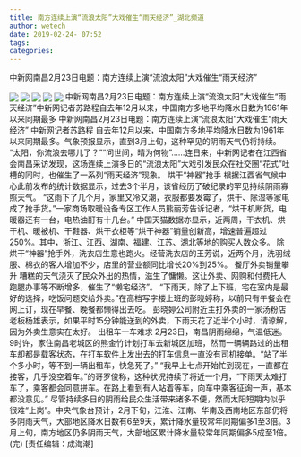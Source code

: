 ```yaml
---
title: 南方连续上演“流浪太阳”大戏催生“雨天经济”_湖北频道
author: wetech
date: 2019-02-24- 07:52
tags: 
categories: 
---
```

中新网南昌2月23日电题：南方连续上演“流浪太阳”大戏催生“雨天经济”
<!-- more -->
                
<img align="center" border="0" src="http://p1.ifengimg.com/a/2019_09/472f1a48f2ce32e_size32_w540_h405.jpg" />
                
<img align="center" border="0" src="http://p0.ifengimg.com/a/2019_09/487398923892317_size35_w540_h348.jpg" />
            
<img align="center" border="0" src="http://p2.ifengimg.com/a/2019_09/5010a9ad782af49_size29_w540_h405.jpg" />
<img align="center" border="0" src="http://p1.ifengimg.com/a/2019_09/5866b2b596211b0_size26_w375_h500.jpg" />
<img align="center" border="0" src="http://p2.ifengimg.com/a/2016/0810/204c433878d5cf9size1_w16_h16.png" />
中新网南昌2月23日电题：南方连续上演“流浪太阳”大戏催生“雨天经济”中新网记者苏路程自去年12月以来，中国南方多地平均降水日数为1961年以来同期最多
中新网南昌2月23日电题：南方连续上演“流浪太阳”大戏催生“雨天经济”
中新网记者苏路程
自去年12月以来，中国南方多地平均降水日数为1961年以来同期最多。气象预报显示，直到3月上旬，这种罕见的阴雨天气仍将持续。
“太阳，你流浪去哪儿了？”“问世间，晴为何物”……连日来，中新网记者在江西省会南昌采访发现，这场连续上演多日的“流浪太阳”大戏引发民众在社交圈“花式”吐槽的同时，也催生了一系列“雨天经济”现象。
烘干“神器”抢手
根据江西省气候中心此前发布的统计数据显示，过去3个半月，该省经历了破纪录的罕见持续阴雨寡照天气。
“这雨下了几个月，家里又冷又潮，衣服都要发霉了，烘干、除湿等家电成了抢手货。”一家商场取暖设备专区工作人员熊丽芳告诉记者，“烘干机断货，电暖器还有一台，电热油酊有十几台。”
中国天猫数据亦显示，近两周，干衣机、烘干机、暖被机、干鞋器、烘干衣柜等“烘干神器”销量创新高，增速普遍超过250%。其中，浙江、江西、湖南、福建、江苏、湖北等地的购买人数众多。
除烘干“神器”抢手外，洗衣店生意也跑火。经营洗衣店的王芳说，近两个月，洗羽绒服、棉衣的客人增加不少，店里的营业额同比增长20%到25%。
餐厅外卖销量攀升
糟糕的天气浇灭了民众外出的热情，滋生了慵懒。这让外卖、网购和付费托人跑腿办事等不断增多，催生了“懒宅经济”。
“下雨天，除了上下班，宅在室内是最好的选择，吃饭问题交给外卖。”在高档写字楼上班的彭晓婷称，以前只有午餐会在网上订，现在早餐、晚餐都懒得出去吃。
彭晓婷公司附近主打外卖的一家汤粉店老板杨雄表示，如果平时15分钟能送到的外卖，下雨天花了近半个小时，请谅解，因为外卖生意实在太好。
出租车一车难求
2月23日，南昌阴雨绵绵，气温低迷。9时许，家住南昌老城区的熊金竹计划打车去新城区加班，然而一辆辆路过的出租车却都是载客状态，在打车软件上发出去的打车信息一直没有司机接单。“站了半个多小时，等不到一辆出租车，快急死了。”
“我早上七点开始忙到现在，一直都在接客，几乎没空着车。”的哥罗俊称，这种状况持续了将近一个月，“下雨天太难打车了，乘客都会同意拼车。在路上看到有人站着等车，向车中乘客征询一声，基本都没意见。”
尽管持续多日的阴雨给民众生活带来诸多不便，然而太阳短期内似乎很难“上岗”。中央气象台预计，2月下旬，江淮、江南、华南及西南地区东部仍将多阴雨天气，大部地区降水日数有6至9天，累计降水量较常年同期偏多1至3倍。3月上旬，南方地区仍多阴雨天气，大部地区累计降水量较常年同期偏多5成至1倍。(完)
[责任编辑：成海潮]
            
